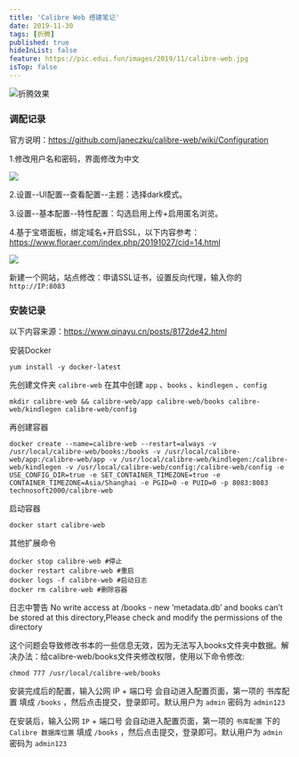```yaml
---
title: 'Calibre Web 搭建笔记'
date: 2019-11-30
tags: [折腾]
published: true
hideInList: false
feature: https://pic.edui.fun/images/2019/11/calibre-web.jpg
isTop: false
---
```


![折腾效果](https://pic.edui.fun/images/2019/11/calibre-web.jpg)

### 调配记录

官方说明：<https://github.com/janeczku/calibre-web/wiki/Configuration>

1.修改用户名和密码，界面修改为中文

<!--more-->

![](https://pic.edui.fun/images/2019/11/calibre-web-1.png)

2.设置--UI配置--查看配置--主题：选择dark模式。

3.设置--基本配置--特性配置：勾选启用上传+启用匿名浏览。

4.基于宝塔面板，绑定域名+开启SSL，以下内容参考：<https://www.floraer.com/index.php/20191027/cid=14.html>

![](https://pic.edui.fun/images/2019/12/calibre-web-3.png)

新建一个网站，站点修改：申请SSL证书，设置反向代理，输入你的 `http://IP:8083`

### 安装记录

以下内容来源：<https://www.qinayu.cn/posts/8172de42.html>

安装Docker

```
yum install -y docker-latest
```

先创建文件夹 `calibre-web` 在其中创建 `app` 、`books` 、`kindlegen` 、`config`

```
mkdir calibre-web && calibre-web/app calibre-web/books calibre-web/kindlegen calibre-web/config
```

再创建容器

```
docker create --name=calibre-web --restart=always -v /usr/local/calibre-web/books:/books -v /usr/local/calibre-web/app:/calibre-web/app -v /usr/local/calibre-web/kindlegen:/calibre-web/kindlegen -v /usr/local/calibre-web/config:/calibre-web/config -e USE_CONFIG_DIR=true -e SET_CONTAINER_TIMEZONE=true -e CONTAINER_TIMEZONE=Asia/Shanghai -e PGID=0 -e PUID=0 -p 8083:8083 technosoft2000/calibre-web
```

启动容器

```
docker start calibre-web
```

其他扩展命令

```
docker stop calibre-web #停止
docker restart calibre-web #重启
docker logs -f calibre-web #启动日志
docker rm calibre-web #删除容器
```

日志中警告 No write access at /books - new ‘metadata.db’ and books can’t be stored at this directory,Please check and modify the permissions of the directory

这个问题会导致修改书本的一些信息无效，因为无法写入books文件夹中数据。解决办法：给calibre-web/books文件夹修改权限，使用以下命令修改:

```
chmod 777 /usr/local/calibre-web/books
```

安装完成后的配置，输入公网 IP + 端口号 会自动进入配置页面，第一项的 书库配置 填成 `/books` ，然后点击提交，登录即可。默认用户为 `admin` 密码为 `admin123`

在安装后，输入公网 `IP` + 端口号 会自动进入配置页面，第一项的 `书库配置` 下的 `Calibre 数据库位置` 填成 `/books` ，然后点击提交，登录即可。默认用户为 `admin `密码为 `admin123`